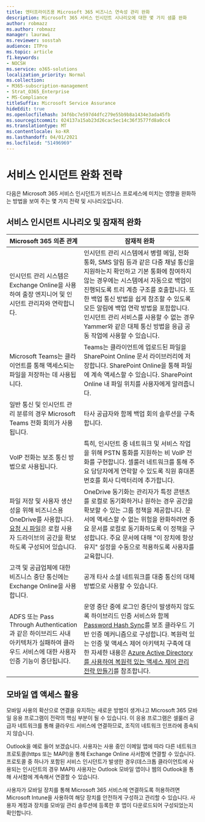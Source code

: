 ```yaml
---
title: 엔터프라이즈용 Microsoft 365 비즈니스 연속성 관리 완화
description: Microsoft 365 서비스 인시던트 시나리오에 대한 몇 가지 샘플 완화
author: robmazz
ms.author: robmazz
manager: laurawi
ms.reviewer: sosstah
audience: ITPro
ms.topic: article
f1.keywords:
- NOCSH
ms.service: o365-solutions
localization_priority: Normal
ms.collection:
- M365-subscription-management
- Strat_O365_Enterprise
- MS-Compliance
titleSuffix: Microsoft Service Assurance
hideEdit: true
ms.openlocfilehash: 34f6bc7e597d4dfc279e55b9b8a1434e3ada45fb
ms.sourcegitcommit: 024137a15ab23d26cac5ec14c36f3577fd8a0cc4
ms.translationtype: MT
ms.contentlocale: ko-KR
ms.lasthandoff: 04/01/2021
ms.locfileid: "51496969"
---
```

# <a name="service-incident-mitigation-strategies"></a>서비스 인시던트 완화 전략

다음은 Microsoft 365 서비스 인시던트가 비즈니스 프로세스에 미치는 영향을 완화하는 방법을 보여 주는 몇 가지 전략 및 시나리오입니다.

## <a name="service-incident-scenarios-and-potential-mitigations"></a>서비스 인시던트 시나리오 및 잠재적 완화

|Microsoft 365 의존 관계|잠재적 완화|
|---------|---------|
|인시던트 관리 시스템은 Exchange Online을 사용하여 출장 엔지니어 및 인시던트 관리자와 연락합니다.|인시던트 관리 시스템에서 병렬 메일, 전화 통화, SMS 알림 등과 같은 다중 채널 통신을 지원하는지 확인하고 기본 통화에 참여하지 않는 경우에는 시스템에서 자동으로 백업이 진행되도록 트리 계층 구조를 호출합니다. 또한 백업 통신 방법을 쉽게 참조할 수 있도록 모든 알림에 백업 연락 방법을 포함합니다. 인시던트 관리 서비스를 사용할 수 없는 경우 Yammer와 같은 대체 통신 방법을 응급 공동 작업에 사용할 수 있습니다.|
|Microsoft Teams는 클라이언트를 통해 액세스되는 파일을 저장하는 데 사용됩니다.|Teams는 클라이언트에 업로드된 파일을 SharePoint Online 문서 라이브러리에 저장합니다. SharePoint Online을 통해 파일에 계속 액세스할 수 있습니다. SharePoint Online 내 파일 위치를 사용자에게 알려줍니다.|
|일반 통신 및 인시던트 관리 분류의 경우 Microsoft Teams 전화 회의가 사용됩니다.|타사 공급자와 함께 백업 회의 솔루션을 구축합니다.|
|VoIP 전화는 보조 통신 방법으로 사용됩니다.|특히, 인시던트 중 네트워크 및 서비스 작업을 위해 PSTN 통화를 지원하는 비 VoIP 전화를 구현합니다. 셀룰러 네트워크를 통해 주요 담당자에게 연락할 수 있도록 직원 휴대폰 번호를 회사 디렉터리에 추가합니다.|
|파일 저장 및 사용자 생산성을 위해 비즈니스용 OneDrive를 사용합니다. [요청 시 파일](https://techcommunity.microsoft.com/t5/Microsoft-OneDrive-Blog/OneDrive-Files-On-Demand-For-The-Enterprise/ba-p/117234)은 로컬 사용자 드라이브의 공간을 확보하도록 구성되어 있습니다.|OneDrive 동기화는 관리자가 특정 콘텐츠를 로컬로 동기화하거나 원하는 경우 공간을 확보할 수 있는 그룹 정책을 제공합니다. 문서에 액세스할 수 없는 위험을 완화하려면 중요 문서를 로컬로 동기화하도록 이 정책을 구성합니다. 주요 문서에 대해 "이 장치에 항상 유지" 설정을 수동으로 적용하도록 사용자를 교육합니다.|
|고객 및 공급업체에 대한 비즈니스 중단 통신에는 Exchange Online을 사용합니다.|공개 타사 소셜 네트워크를 대중 통신의 대체 방법으로 사용할 수 있습니다.
|ADFS 또는 Pass Through Authentication과 같은 하이브리드 사내 아키텍처가 실패하여 클라우드 서비스에 대한 사용자 인증 기능이 중단됩니다.|운영 중단 중에 로그인 중단이 발생하지 않도록 하이브리드 인증 서비스와 함께 [Password Hash Sync](/azure/active-directory/authentication/concept-resilient-controls#deploy-password-hash-sync-even-if-you-are-federated-or-use-pass-through-authentication)를 보조 클라우드 기반 인증 메커니즘으로 구성합니다. 복원력 있는 인증 및 액세스 제어 아키텍처 구축에 대한 자세한 내용은 [Azure Active Directory를 사용하여 복원력 있는 액세스 제어 관리 전략 만들기](/azure/active-directory/authentication/concept-resilient-controls)를 참조합니다.|  

## <a name="leveraging-mobile-app-access"></a>모바일 앱 액세스 활용

모바일 사용의 확산으로 연결을 유지하는 새로운 방법이 생겨나고 Microsoft 365 모바일 응용 프로그램이 전략의 핵심 부분이 될 수 있습니다. 이 응용 프로그램은 셀룰러 공급자 네트워크를 통해 클라우드 서비스에 연결하므로, 조직의 네트워크 인프라에 종속되지 않습니다.

Outlook을 예로 들어 보겠습니다. 사용자는 사용 중인 이메일 앱에 따라 다른 네트워크 프로토콜(https 또는 MAPI)을 통해 Exchange Online 사서함에 연결할 수 있습니다. 프로토콜 중 하나가 포함된 서비스 인시던트가 발생한 경우(데스크톱 클라이언트에 사용되는 인시던트의 경우 MAPI) 사용자는 Outlook 모바일 앱이나 웹의 Outlook을 통해 사서함에 계속해서 연결할 수 있습니다.
  
사용자가 모바일 장치를 통해 Microsoft 365 서비스에 연결하도록 허용하려면 Microsoft Intune을 사용하여 해당 장치를 안전하게 구성하고 관리할 수 있습니다. 사용자 계정과 장치를 모바일 관리 솔루션에 등록한 후 앱이 다운로드되어 구성되었는지 확인합니다.
